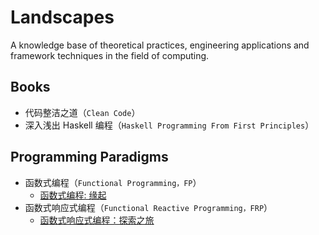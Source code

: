 # Landscapes

A knowledge base of theoretical practices, engineering applications and framework techniques in the field of computing.

## Books

- 代码整洁之道（`Clean Code`）
- 深入浅出 Haskell 编程（`Haskell Programming From First Principles`）

## Programming Paradigms

- 函数式编程（`Functional Programming，FP`）
  - [函数式编程: 缘起](./ProgrammingParadigm/FP-Origins.md)
- 函数式响应式编程（`Functional Reactive Programming，FRP`）
  - [函数式响应式编程：探索之旅](./ProgrammingParadigm/FRP-ExplorationTrips.md)

